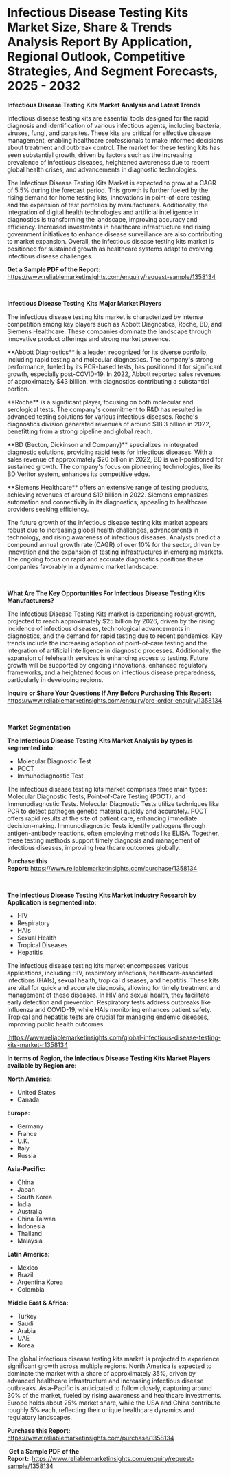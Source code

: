 <p><h1>Infectious Disease Testing Kits Market Size, Share & Trends Analysis Report By Application, Regional Outlook, Competitive Strategies, And Segment Forecasts, 2025 - 2032</h1></p><p><strong>Infectious Disease Testing Kits Market Analysis and Latest Trends</strong></p>
<p><p>Infectious disease testing kits are essential tools designed for the rapid diagnosis and identification of various infectious agents, including bacteria, viruses, fungi, and parasites. These kits are critical for effective disease management, enabling healthcare professionals to make informed decisions about treatment and outbreak control. The market for these testing kits has seen substantial growth, driven by factors such as the increasing prevalence of infectious diseases, heightened awareness due to recent global health crises, and advancements in diagnostic technologies.</p><p>The Infectious Disease Testing Kits Market is expected to grow at a CAGR of 5.5% during the forecast period. This growth is further fueled by the rising demand for home testing kits, innovations in point-of-care testing, and the expansion of test portfolios by manufacturers. Additionally, the integration of digital health technologies and artificial intelligence in diagnostics is transforming the landscape, improving accuracy and efficiency. Increased investments in healthcare infrastructure and rising government initiatives to enhance disease surveillance are also contributing to market expansion. Overall, the infectious disease testing kits market is positioned for sustained growth as healthcare systems adapt to evolving infectious disease challenges.</p></p>
<p><strong>Get a Sample PDF of the Report:&nbsp;</strong> <a href="https://www.reliablemarketinsights.com/enquiry/request-sample/1358134?utm_campaign=3444&utm_medium=2&utm_source=Github&utm_content=ia&utm_term=16042025&utm_id=infectious-disease-testing-kits">https://www.reliablemarketinsights.com/enquiry/request-sample/1358134</a></p>
<p>&nbsp;</p>
<p><strong>Infectious Disease Testing Kits Major Market Players</strong></p>
<p><p>The infectious disease testing kits market is characterized by intense competition among key players such as Abbott Diagnostics, Roche, BD, and Siemens Healthcare. These companies dominate the landscape through innovative product offerings and strong market presence. </p><p>**Abbott Diagnostics** is a leader, recognized for its diverse portfolio, including rapid testing and molecular diagnostics. The company's strong performance, fueled by its PCR-based tests, has positioned it for significant growth, especially post-COVID-19. In 2022, Abbott reported sales revenues of approximately $43 billion, with diagnostics contributing a substantial portion.</p><p>**Roche** is a significant player, focusing on both molecular and serological tests. The company's commitment to R&D has resulted in advanced testing solutions for various infectious diseases. Roche's diagnostics division generated revenues of around $18.3 billion in 2022, benefitting from a strong pipeline and global reach.</p><p>**BD (Becton, Dickinson and Company)** specializes in integrated diagnostic solutions, providing rapid tests for infectious diseases. With a sales revenue of approximately $20 billion in 2022, BD is well-positioned for sustained growth. The company's focus on pioneering technologies, like its BD Veritor system, enhances its competitive edge.</p><p>**Siemens Healthcare** offers an extensive range of testing products, achieving revenues of around $19 billion in 2022. Siemens emphasizes automation and connectivity in its diagnostics, appealing to healthcare providers seeking efficiency.</p><p>The future growth of the infectious disease testing kits market appears robust due to increasing global health challenges, advancements in technology, and rising awareness of infectious diseases. Analysts predict a compound annual growth rate (CAGR) of over 10% for the sector, driven by innovation and the expansion of testing infrastructures in emerging markets. The ongoing focus on rapid and accurate diagnostics positions these companies favorably in a dynamic market landscape.</p></p>
<p>&nbsp;</p>
<p><strong>What Are The Key Opportunities For Infectious Disease Testing Kits Manufacturers?</strong></p>
<p><p>The Infectious Disease Testing Kits market is experiencing robust growth, projected to reach approximately $25 billion by 2026, driven by the rising incidence of infectious diseases, technological advancements in diagnostics, and the demand for rapid testing due to recent pandemics. Key trends include the increasing adoption of point-of-care testing and the integration of artificial intelligence in diagnostic processes. Additionally, the expansion of telehealth services is enhancing access to testing. Future growth will be supported by ongoing innovations, enhanced regulatory frameworks, and a heightened focus on infectious disease preparedness, particularly in developing regions.</p></p>
<p><strong>Inquire or Share Your Questions If Any Before Purchasing This Report:</strong> <a href="https://www.reliablemarketinsights.com/enquiry/pre-order-enquiry/1358134?utm_campaign=3444&utm_medium=2&utm_source=Github&utm_content=ia&utm_term=16042025&utm_id=infectious-disease-testing-kits">https://www.reliablemarketinsights.com/enquiry/pre-order-enquiry/1358134</a></p>
<p>&nbsp;</p>
<p><strong>Market Segmentation</strong></p>
<p><strong>The Infectious Disease Testing Kits Market Analysis by types is segmented into:</strong></p>
<p><ul><li>Molecular Diagnostic Test</li><li>POCT</li><li>Immunodiagnostic Test</li></ul></p>
<p><p>The infectious disease testing kits market comprises three main types: Molecular Diagnostic Tests, Point-of-Care Testing (POCT), and Immunodiagnostic Tests. Molecular Diagnostic Tests utilize techniques like PCR to detect pathogen genetic material quickly and accurately. POCT offers rapid results at the site of patient care, enhancing immediate decision-making. Immunodiagnostic Tests identify pathogens through antigen-antibody reactions, often employing methods like ELISA. Together, these testing methods support timely diagnosis and management of infectious diseases, improving healthcare outcomes globally.</p></p>
<p><strong>Purchase this Report:&nbsp;</strong><a href="https://www.reliablemarketinsights.com/purchase/1358134?utm_campaign=3444&utm_medium=2&utm_source=Github&utm_content=ia&utm_term=16042025&utm_id=infectious-disease-testing-kits">https://www.reliablemarketinsights.com/purchase/1358134</a></p>
<p>&nbsp;</p>
<p><strong>The Infectious Disease Testing Kits Market Industry Research by Application is segmented into:</strong></p>
<p><ul><li>HIV</li><li>Respiratory</li><li>HAIs</li><li>Sexual Health</li><li>Tropical Diseases</li><li>Hepatitis</li></ul></p>
<p><p>The infectious disease testing kits market encompasses various applications, including HIV, respiratory infections, healthcare-associated infections (HAIs), sexual health, tropical diseases, and hepatitis. These kits are vital for quick and accurate diagnosis, allowing for timely treatment and management of these diseases. In HIV and sexual health, they facilitate early detection and prevention. Respiratory tests address outbreaks like influenza and COVID-19, while HAIs monitoring enhances patient safety. Tropical and hepatitis tests are crucial for managing endemic diseases, improving public health outcomes.</p></p>
<p><a href="https://www.reliablemarketinsights.com/global-infectious-disease-testing-kits-market-r1358134?utm_campaign=3444&utm_medium=2&utm_source=Github&utm_content=ia&utm_term=16042025&utm_id=infectious-disease-testing-kits">&nbsp;https://www.reliablemarketinsights.com/global-infectious-disease-testing-kits-market-r1358134</a></p>
<p><strong>In terms of Region, the Infectious Disease Testing Kits Market Players available by Region are:</strong></p>
<p>
    <p> <strong> North America: </strong>
        <ul>
            <li>United States</li>
            <li>Canada</li>
        </ul>
        </p> 
    <p> <strong> Europe: </strong>
        <ul>
            <li>Germany</li>
            <li>France</li>
            <li>U.K.</li>
            <li>Italy</li>
            <li>Russia</li>
        </ul>
        </p> 
    <p> <strong> Asia-Pacific: </strong>
        <ul>
            <li>China</li>
            <li>Japan</li>
            <li>South Korea</li>
            <li>India</li>
            <li>Australia</li>
            <li>China Taiwan</li>
            <li>Indonesia</li>
            <li>Thailand</li>
            <li>Malaysia</li>
        </ul>
        </p> 
    <p> <strong> Latin America: </strong>
        <ul>
            <li>Mexico</li>
            <li>Brazil</li>
            <li>Argentina Korea</li>
            <li>Colombia</li>
        </ul>
        </p> 
    <p> <strong> Middle East & Africa: </strong>
        <ul>
            <li>Turkey</li>
            <li>Saudi</li>
            <li>Arabia</li>
            <li>UAE</li>
            <li>Korea</li>
        </ul>
    </p>
    </p>
<p><p>The global infectious disease testing kits market is projected to experience significant growth across multiple regions. North America is expected to dominate the market with a share of approximately 35%, driven by advanced healthcare infrastructure and increasing infectious disease outbreaks. Asia-Pacific is anticipated to follow closely, capturing around 30% of the market, fueled by rising awareness and healthcare investments. Europe holds about 25% market share, while the USA and China contribute roughly 5% each, reflecting their unique healthcare dynamics and regulatory landscapes.</p></p>
<p><strong>Purchase this Report: </strong><a href="https://www.reliablemarketinsights.com/purchase/1358134?utm_campaign=3444&utm_medium=2&utm_source=Github&utm_content=ia&utm_term=16042025&utm_id=infectious-disease-testing-kits">https://www.reliablemarketinsights.com/purchase/1358134</a></p>
<p>&nbsp;<strong>Get a Sample PDF of the Report:&nbsp;&nbsp;</strong><a href="https://www.reliablemarketinsights.com/enquiry/request-sample/1358134?utm_campaign=3444&utm_medium=2&utm_source=Github&utm_content=ia&utm_term=16042025&utm_id=infectious-disease-testing-kits">https://www.reliablemarketinsights.com/enquiry/request-sample/1358134</a></p>
<p><strong></strong></p>
<p><p></p><p></p><p></p></p>